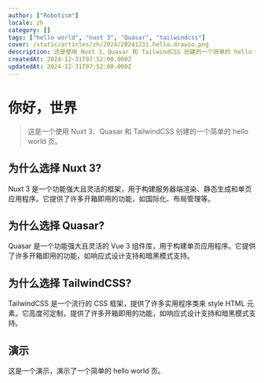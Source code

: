 ```yaml
---
author: ["Robotism"]
locale: zh
category: []
tags: ["hello world", "nuxt 3", "Quasar", "tailwindcss"]
cover: /static/articles/zh/2024/20241231.hello.drawio.png
description: 这是使用 Nuxt 3、Quasar 和 TailwindCSS 创建的一个简单的 hello world 页
createdAt: 2024-12-31T07:52:00.000Z
updatedAt: 2024-12-31T07:52:00.000Z
---
```


# 你好，世界

> 这是一个使用 Nuxt 3、Quasar 和 TailwindCSS 创建的一个简单的 hello world 页。

## 为什么选择 Nuxt 3?

Nuxt 3 是一个功能强大且灵活的框架，用于构建服务器端渲染、静态生成和单页应用程序。它提供了许多开箱即用的功能，如国际化、布局管理等。

<!--more-->

## 为什么选择 Quasar?

Quasar 是一个功能强大且灵活的 Vue 3 组件库，用于构建单页应用程序。它提供了许多开箱即用的功能，如响应式设计支持和暗黑模式支持。

## 为什么选择 TailwindCSS?

TailwindCSS 是一个流行的 CSS 框架，提供了许多实用程序类来 style HTML 元素。它高度可定制，提供了许多开箱即用的功能，如响应式设计支持和暗黑模式支持。

## 演示

<p class="text-3xl text-center">这是一个演示，演示了一个简单的 hello world 页。</p>
